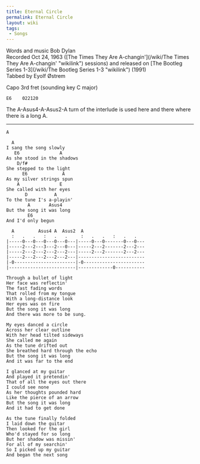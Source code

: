 ```yaml
---
title: Eternal Circle
permalink: Eternal Circle
layout: wiki
tags:
 - Songs
---
```


Words and music Bob Dylan  
Recorded Oct 24, 1963 ([The Times They Are
A-changin'](/wiki/The Times They Are A-changin' "wikilink") sessions) and
released on [The Bootleg Series 1-3](/wiki/The Bootleg Series 1-3 "wikilink")
(1991)  
Tabbed by Eyolf Østrem

Capo 3rd fret (sounding key C major)

    E6    022120

The A-Asus4-A-Asus2-A turn of the interlude is used here and there where
there is a long A.

* * * * *

    A

      A
    I sang the song slowly
       E6               A
    As she stood in the shadows
        D/f#
    She stepped to the light
          E6             A
    As my silver strings spun
        A               E
    She called with her eyes
           D          A
    To the tune I's a-playin'
            A       Asus4
    But the song it was long
            E6
    And I'd only begun

      A         Asus4 A  Asus2  A
      :   .   .   :   .   .     :   .   .   :   .   .
    |-----0---0---0---0---0---|-----0---0-------0---0---
    |-----2---2---3---2---0---|-----2---2-------2---2---
    |-----2---2---2---2---2---|-----2---2-------2---2---
    |-----2---2---2---2---2---|-------------------------
    |-0-----------------------|-0-----------------------
    |-------------------------|-------------0-----------

    Through a bullet of light
    Her face was reflectin'
    The fast fading words
    That rolled from my tongue
    With a long-distance look
    Her eyes was on fire
    But the song it was long
    And there was more to be sung.

    My eyes danced a circle
    Across her clear outline
    With her head tilted sideways
    She called me again
    As the tune drifted out
    She breathed hard through the echo
    But the song it was long
    And it was far to the end

    I glanced at my guitar
    And played it pretendin'
    That of all the eyes out there
    I could see none
    As her thoughts pounded hard
    Like the pierce of an arrow
    But the song it was long
    And it had to get done

    As the tune finally folded
    I laid down the guitar
    Then looked for the girl
    Who'd stayed for so long
    But her shadow was missin'
    For all of my searchin'
    So I picked up my guitar
    And began the next song
